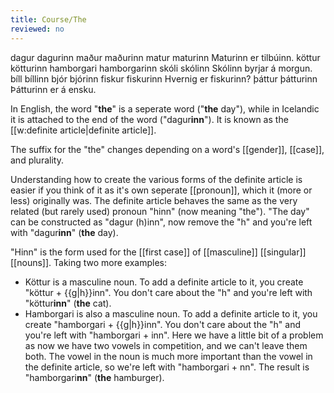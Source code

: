 ```yaml
---
title: Course/The
reviewed: no
---
```

<vocabulary>
dagur
dagurinn
maður
maðurinn
matur
maturinn
Maturinn er tilbúinn.
köttur
kötturinn
hamborgari
hamborgarinn
skóli
skólinn
Skólinn byrjar á morgun.
bíll
bíllinn
bjór
bjórinn
fiskur
fiskurinn
Hvernig er fiskurinn?
þáttur
þátturinn
Þátturinn er á ensku.
</vocabulary>

In English, the word "**the**" is a seperate word ("**the** day"), while in Icelandic it is attached to the end of the word ("dagur**inn**"). It is known as the [[w:definite article|definite article]].

The suffix for the "the" changes depending on a word's [[gender]], [[case]], and plurality.

Understanding how to create the various forms of the definite article is easier if you think of it as it's own seperate [[pronoun]], which it (more or less) originally was. The definite article behaves the same as the very related (but rarely used) pronoun "hinn" (now meaning "the"). "The day" can be constructed as "dagur (h)inn",<!--<note>This is a simplification and is not entirely true, however it is sufficient for you to be able to construct the definite article. Those interested can see [https://doi.org/10.2478/v10122-009-0005-y
 Skrzypek (2010)] for further discussion about this etymology.</note>--> now remove the "h" and you're left with "dagur**inn**" (**the** day).

"Hinn" is the form used for the [[first case]] of [[masculine]] [[singular]] [[nouns]]. Taking two more examples:

- Köttur is a masculine noun. To add a definite article to it, you create "köttur + {{g|h}}inn". You don't care about the "h" and you're left with "köttur**inn**" (**the** cat).
- Hamborgari is also a masculine noun. To add a definite article to it, you create "hamborgari + {{g|h}}inn". You don't care about the "h" and you're left with "hamborgari + inn". Here we have a little bit of a problem as now we have two vowels in competition, and we can't leave them both. The vowel in the noun is much more important than the vowel in the definite article, so we're left with "hamborgari + nn". The result is "hamborgari**nn**" (**the** hamburger).
